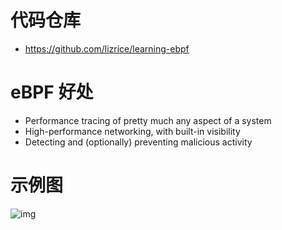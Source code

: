 # 代码仓库
- https://github.com/lizrice/learning-ebpf

# eBPF 好处
- Performance tracing of pretty much any aspect of a system
- High-performance networking, with built-in visibility
- Detecting and (optionally) preventing malicious activity

# 示例图
![img](https://learning.oreilly.com/api/v2/epubs/urn:orm:book:9781098135119/files/assets/lebp_0204.png)